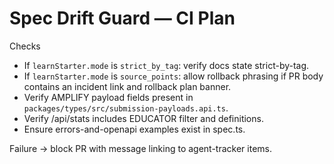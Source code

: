# Spec Drift Guard — CI Plan

Checks

- If `learnStarter.mode` is `strict_by_tag`: verify docs state strict-by-tag.
- If `learnStarter.mode` is `source_points`: allow rollback phrasing if PR body contains an incident link and rollback plan banner.
- Verify AMPLIFY payload fields present in `packages/types/src/submission-payloads.api.ts`.
- Verify /api/stats includes EDUCATOR filter and definitions.
- Ensure errors-and-openapi examples exist in spec.ts.

Failure → block PR with message linking to agent-tracker items.
